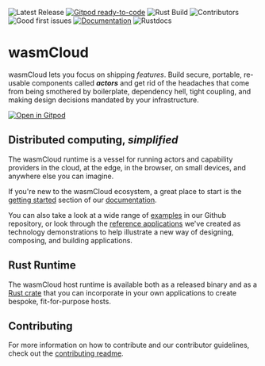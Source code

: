 ![Latest Release](https://img.shields.io/github/v/release/wasmcloud/wasmcloud?include_prereleases&sort=semver)
[![Gitpod ready-to-code](https://img.shields.io/badge/Gitpod-ready--to--code-blue?logo=gitpod)](https://gitpod.io/#https://github.com/wasmcloud/wasmcloud)
![Rust Build](https://img.shields.io/github/workflow/status/wasmcloud/wasmcloud/Rust/main)
![Contributors](https://img.shields.io/github/contributors/wasmcloud/wasmcloud)
![Good first issues](https://img.shields.io/github/issues/wasmcloud/wasmcloud/good%20first%20issue?label=good%20first%20issues)
[![Documentation](https://img.shields.io/badge/Docs-Documentation-blue)](https://wasmcloud.dev)
![Rustdocs](https://docs.rs/wasmcloud-host/badge.svg)

# wasmCloud

wasmCloud lets you focus on shipping _features_. Build secure, portable, re-usable components called **_actors_** and get rid of the headaches that come from being smothered by boilerplate, dependency hell, tight coupling, and making design decisions mandated by your infrastructure.

[![Open in Gitpod](https://gitpod.io/button/open-in-gitpod.svg)](https://gitpod.io/#https://github.com/wasmcloud/wasmcloud)

## Distributed computing, _simplified_

The wasmCloud runtime is a vessel for running actors and capability providers in the cloud, at the edge, in the browser, on small devices, and anywhere else you can imagine.

If you're new to the wasmCloud ecosystem, a great place to start is the [getting started](https://wasmcloud.dev/overview/getting-started/) section of our [documentation](https://wasmcloud.dev).

You can also take a look at a wide range of [examples](https://github.com/wasmCloud/examples) in our Github repository, or look through the [reference applications](https://wasmcloud.dev/reference/refapps/) we've created as technology demonstrations to help illustrate a new way of designing, composing, and building applications.

## Rust Runtime

The wasmCloud host runtime is available both as a released binary and as a [Rust crate](https://crates.io/crates/wasmcloud-host) that you can incorporate in your own applications to create bespoke, fit-for-purpose hosts.

## Contributing

For more information on how to contribute and our contributor guidelines, check out the [contributing readme](./CONTRIBUTING.md).
